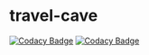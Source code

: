 # travel-cave

[![Codacy Badge](https://api.codacy.com/project/badge/Grade/2dbe9073789a4906a9744e8f6fd57591)](https://app.codacy.com/gh/elizabethadegbaju/travel-cave?utm_source=github.com&utm_medium=referral&utm_content=elizabethadegbaju/travel-cave&utm_campaign=Badge_Grade)
[![Codacy Badge](https://api.codacy.com/project/badge/Grade/e39e739f755948959201d367c7164a0d)](https://app.codacy.com/manual/elizabethadegbaju/travel-cave?utm_source=github.com&utm_medium=referral&utm_content=elizabethadegbaju/travel-cave&utm_campaign=Badge_Grade_Dashboard)
